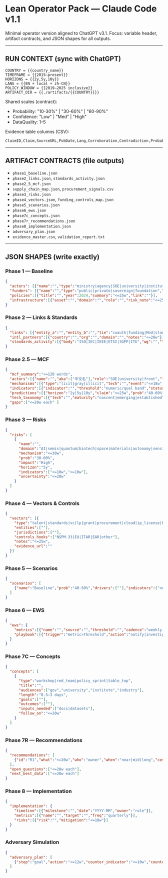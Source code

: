 # Lean Operator Pack — Claude Code v1.1

Minimal operator version aligned to ChatGPT v3.1. Focus: variable header, artifact contracts, and JSON shapes for all outputs.

---

## RUN CONTEXT (sync with ChatGPT)
```
COUNTRY = {{country_name}}
TIMEFRAME = {{2015–present}}
HORIZONS = {{2y,5y,10y}}
LANG = {{EN + local + zh-CN}}
POLICY_WINDOW = {{2019–2025 inclusive}}
ARTIFACT_DIR = {{./artifacts/{{COUNTRY}}}}
```

Shared scales (contract):
- Probability: "10-30%" | "30-60%" | "60-90%"
- Confidence: "Low" | "Med" | "High"
- DataQuality: 1–5

Evidence table columns (CSV):
```
ClaimID,Claim,SourceURL,PubDate,Lang,Corroboration,Contradiction,Probability,Confidence,DataQuality
```

---

## ARTIFACT CONTRACTS (file outputs)
- `phase1_baseline.json`
- `phase2_links.json`, `standards_activity.json`
- `phase2_5_mcf.json`
- `supply_chain_map.json`, `procurement_signals.csv`
- `phase3_risks.json`
- `phase4_vectors.json`, `funding_controls_map.json`
- `phase5_scenarios.json`
- `phase6_ews.json`
- `phase7c_concepts.json`
- `phase7r_recommendations.json`
- `phase8_implementation.json`
- `adversary_plan.json`
- `evidence_master.csv`, `validation_report.txt`

---

## JSON SHAPES (write exactly)

### Phase 1 — Baseline
```json
{
  "actors": [{"name":"","type":"ministry|agency|SOE|university|institute|company","aka":["中文名","alias"],"notes":"<=25w"}],
  "funders": [{"name":"","type":"public|private|sovereign|foundation","programs":[""],"intl_links":["EU|NATO|..."]}],
  "policies":[{"title":"","year":2024,"summary":"<=25w","link":""}],
  "infrastructure":[{"asset":"","domain":"","role":"","risk_note":"<=25w"}]
}
```

### Phase 2 — Links & Standards
```json
{
  "links": [{"entity_a":"","entity_b":"","tie":"coauth|funding|MoU|standards|talent","start":"YYYY-MM","domain":"","evidence_url":"","confidence":"Med"}],
  "intl_partners":[{"country":"","org":"","domain":"","notes":"<=20w"}],
  "standards_activity":[{"body":"ISO|IEC|IEEE|ETSI|3GPP|ITU","wg":"","topic":"","role":"member|rapporteur|editor"}]
}
```

### Phase 2.5 — MCF
```json
{
  "mcf_summary":"<=120 words",
  "actors":[{"name":"","aka":["中文名"],"role":"SOE|university|front","links":[{"to":"","type":"funding|lab|board|ownership","evidence_url":""}]}],
  "mechanisms":[{"type":"licit|gray|illicit","tech":"","event":"<=18w","date":"YYYY-MM","evidence_url":"","confidence":"Med"}],
  "indicators":[{"indicator":"","threshold":"numeric/qual band","status":"rising|stable|declining"}],
  "predictions":[{"horizon":"2y|5y|10y","claim":"<=25w","prob":"40-60%","confidence":"Med"}],
  "tech_taxonomy":[{"tech":"","maturity":"nascent|emerging|established","maturity_metric":{"TRL":7},"attractiveness":"Low|Med|High","barriers":[""],"signals":[{"what":"<=10w","date":"YYYY-MM","evidence_url":""}]}],
  "gaps":["<=20w each" ]
}
```

### Phase 3 — Risks
```json
{
  "risks": [
    {
      "name":"",
      "domain":"AI|semis|quantum|biotech|space|materials|autonomy|sensing|maritime|smart city",
      "mechanism":"<=30w",
      "prob":"30-60%",
      "impact":"High",
      "horizon":"5y",
      "indicators":["<=10w","<=10w"],
      "uncertainty":"<=20w"
    }
  ]
}
```

### Phase 4 — Vectors & Controls
```json
{
  "vectors": [{
    "type":"talent|standards|vc|lp|grant|procurement|cloud|ip_license|broker|shell_importer",
    "entities":[""],
    "jurisdictions":[""],
    "controls_hooks":["NSPM-33|EU|ITAR|EAR|other"],
    "notes":"<=25w",
    "evidence_url":""
  }]
}
```

### Phase 5 — Scenarios
```json
{
  "scenarios": [
    {"name":"Baseline","prob":"40-50%","drivers":[""],"indicators":["numeric or ratio"],"timeline":"2026–2029","summary":"<=180w"}
  ]
}
```

### Phase 6 — EWS
```json
{
  "ews": {
    "metrics":[{"name":"","source":"","threshold":"","cadence":"weekly|monthly","owner":"role"}],
    "playbook":[{"trigger":"metric>threshold","action":"notify|investigate|pause collaboration","notes":"<=18w"}]
  }
}
```

### Phase 7C — Concepts
```json
{
  "concepts": [
    {
      "type":"workshop|red_team|policy_sprint|table_top",
      "title":"",
      "audiences":["gov","university","institute","industry"],
      "length":"0.5–3 days",
      "goals":[""],
      "outcomes":[""],
      "inputs_needed":["docs|datasets"],
      "follow_on":"<=20w"
    }
  ]
}
```

### Phase 7R — Recommendations
```json
{
  "recommendations": [
    {"id":"R1","what":"<=20w","who":"owner","when":"near|mid|long","cost":"$|$$|$$$","risk_addressed":"risk_id"}
  ],
  "open_questions":["<=20w each"],
  "next_best_data":["<=20w each"]
}
```

### Phase 8 — Implementation
```json
{
  "implementation": {
    "timeline":[{"milestone":"","date":"YYYY-MM","owner":"role"}],
    "metrics":[{"name":"","target":"","freq":"quarterly"}],
    "risks":[{"risk":"","mitigation":"<=18w"}]
  }
}
```

### Adversary Simulation
```json
{
  "adversary_plan": [
    {"step":"goal","action":"<=12w","counter_indicator":"<=10w","countermeasure":"<=12w"}
  ]
}
```
